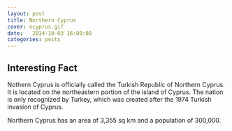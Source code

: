 ```yaml
---
layout: post
title: Northern Cyprus
cover: ncyprus.gif
date:   2014-10-03 16:00:00
categories: posts
---
```


## Interesting Fact

Nothern Cyprus is officially called the Turkish Republic of Northern Cyprus. It is located on the northeastern portion of the island of Cyprus. The nation is only recognized by Turkey, which was created after the 1974 Turkish invasion of Cyprus.

Northern Cyprus has an area of 3,355 sq km and a population of 300,000.